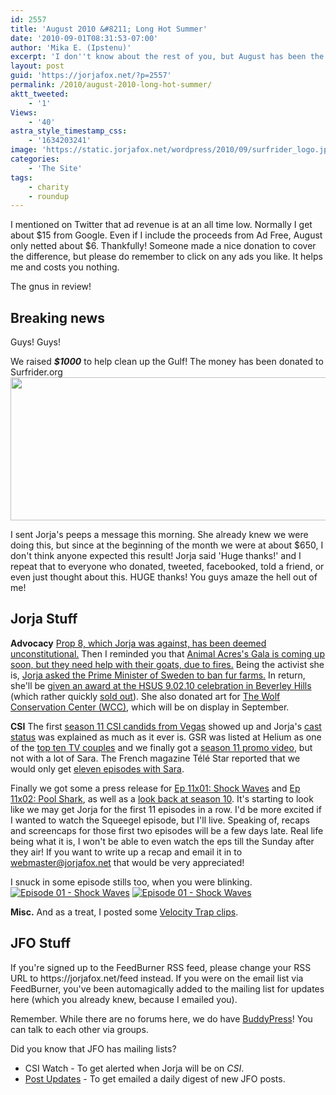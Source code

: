 ```yaml
---
id: 2557
title: 'August 2010 &#8211; Long Hot Summer'
date: '2010-09-01T08:31:53-07:00'
author: 'Mika E. (Ipstenu)'
excerpt: 'I don''t know about the rest of you, but August has been the hottest summer Chicago has seen in quite a while!'
layout: post
guid: 'https://jorjafox.net/?p=2557'
permalink: /2010/august-2010-long-hot-summer/
aktt_tweeted:
    - '1'
Views:
    - '40'
astra_style_timestamp_css:
    - '1634203241'
image: 'https://static.jorjafox.net/wordpress/2010/09/surfrider_logo.jpg'
categories:
    - 'The Site'
tags:
    - charity
    - roundup
---
```


I mentioned on Twitter that ad revenue is at an all time low. Normally I get about $15 from Google.  Even if I include the proceeds from Ad Free, August only netted about $6.  Thankfully!  Someone made a nice donation to cover the difference, but please do remember to click on any ads you like. It helps me and costs you nothing.

The gnus in review!

<h2>Breaking news</h2>
Guys! Guys!

We raised <strong><em>$1000</em></strong> to help clean up the Gulf!  The money has been donated to Surfrider.org
<img src="//static.jorjafox.net/wordpress/2010/09/surfrider.jpg" alt="" title="surfrider" width="552" height="229" class="aligncenter size-full wp-image-2579" />

I sent Jorja's peeps a message this morning. She already knew we were doing this, but since at the beginning of the month we were at about $650, I don't think anyone expected this result!  Jorja said 'Huge thanks!' and I repeat that to everyone who donated, tweeted, facebooked, told a friend, or even just thought about this.  HUGE thanks! You guys amaze the hell out of me!

<h2>Jorja Stuff</h2>

<strong>Advocacy</strong>
<a href="https://jorjafox.net/blog/prop-8-on-trial-day-of-decision/">Prop 8, which Jorja was against, has been deemed unconstitutional.</a>  Then I reminded you that <a href="https://jorjafox.net/blog/animal-acres-updates-goats-and-gala/">Animal Acres's Gala is coming up soon, but they need help with their goats, due to fires.</a> Being the activist she is, <a href="https://jorjafox.net/blog/jorja-asks-swedens-pm-to-ban-fur-farms/">Jorja asked the Prime Minister of Sweden to ban fur farms.</a>  In return, she'll be <a href="https://jorjafox.net/blog/jorja-to-be-honor-at-9-0-2-10-celebration-event/">given an award at the HSUS 9.02.10 celebration in Beverley Hills</a> (which rather quickly <a href="https://jorjafox.net/blog/90210-celebration-sold-out/">sold out</a>).  She also donated art for <a href="https://jorjafox.net/blog/jorjas-art-for-sale-to-benefit-the-wcc/">The Wolf Conservation Center (WCC)</a>, which will be on display in September.

<strong>CSI</strong>
The first <a href="https://jorjafox.net/blog/season-11-vegas-candids/">season 11 CSI candids from Vegas</a> showed up and Jorja's <a href="https://jorjafox.net/blog/csi-season-11-cast-status/">cast status</a> was explained as much as it ever is.  GSR was listed at Helium as one of the <a href="https://jorjafox.net/blog/heliums-top-10-gsr/">top ten TV couples</a> and we finally got a <a href="https://jorjafox.net/blog/csi-season-11-promo-video/">season 11 promo video</a>, but not with a lot of Sara.  The French magazine Télé Star reported that we would only get <a href="https://jorjafox.net/blog/tele-star-reports-jorja-to-appear-in-11-episodes/">eleven episodes with Sara</a>.

Finally we got some a press release for <a href="https://jorjafox.net/blog/press-release-csi-11x01-shock-waves/">Ep 11x01: Shock Waves</a> and <a href="https://jorjafox.net/blog/press-release-pool-shark/">Ep 11x02: Pool Shark</a>, as well as a <a href="https://jorjafox.net/blog/csi-season-10-ultimate-look-back/">look back at season 10</a>.  It's starting to look like we may get Jorja for the first 11 episodes in a row.  I'd be more excited if I wanted to watch the Squeegel episode, but I'll live.  Speaking of, recaps and screencaps for those first two episodes will be a few days late. Real life being what it is, I won't be able to even watch the eps till the Sunday after they air! If you want to write up a recap and email it in to webmaster@jorjafox.net that would be very appreciated!

I snuck in some episode stills too, when you were blinking.
<a href="https://jorjafox.net/gallery/tv/csi/pub/s11/stills/1101-shockwaves_002.jpg"><img class="ZenphotoPress_thumb " alt="Episode 01 - Shock Waves" title="Episode 01 - Shock Waves" src="https://jorjafox.net/gallery/cache/tv/csi/pub/s11/stills/1101-shockwaves_002_200_cw200_ch200_thumb.jpg"  /></a> <a href="https://jorjafox.net/gallery/tv/csi/pub/s11/stills/1101-shockwaves_001.jpg"><img class="ZenphotoPress_thumb " alt="Episode 01 - Shock Waves" title="Episode 01 - Shock Waves" src="https://jorjafox.net/gallery/cache/tv/csi/pub/s11/stills/1101-shockwaves_001_200_cw200_ch200_thumb.jpg"  /></a>

<strong>Misc.</strong>
And as a treat, I posted some <a href="https://jorjafox.net/blog/velocity-trap-sunday/">Velocity Trap clips</a>.

<h2>JFO Stuff</h2>
If you're signed up to the FeedBurner RSS feed, please change your RSS URL to https://jorjafox.net/feed instead.  If you were on the email list via FeedBurner, you've been automagically added to the mailing list for updates here (which you already knew, because I emailed you).

Remember. While there are no forums here, we do have <a href="https://jorjafox.net/blog/no-forums-just-buddypress/">BuddyPress</a>! You can talk to each other via groups.

Did you know that JFO has mailing lists?
<ul>
<li>CSI Watch - To get alerted when Jorja will be on <em>CSI</em>.</li>
<li><a href="https://jorjafox.net/updates">Post Updates</a> - To get emailed a daily digest of new JFO posts.</li>
</ul>